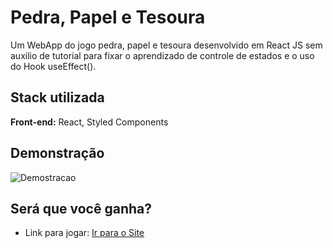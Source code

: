 # Pedra, Papel e Tesoura

Um WebApp do jogo pedra, papel e tesoura desenvolvido em React JS sem auxilio de tutorial para fixar o aprendizado de controle de estados e o uso do Hook useEffect().


## Stack utilizada

**Front-end:** React, Styled Components



## Demonstração



![Demostracao](https://s3.gifyu.com/images/ezgif-1-a33c38ce8f.gif)


## Será que você ganha?

- Link para jogar: [Ir para o Site](https://jolly-faloodeh-b45d76.netlify.app/)


